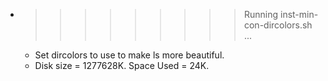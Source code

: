 * >>>>>>>>> Running inst-min-con-dircolors.sh ...
  * Set dircolors to use  to make ls more beautiful.
  * Disk size = 1277628K. Space Used = 24K.
